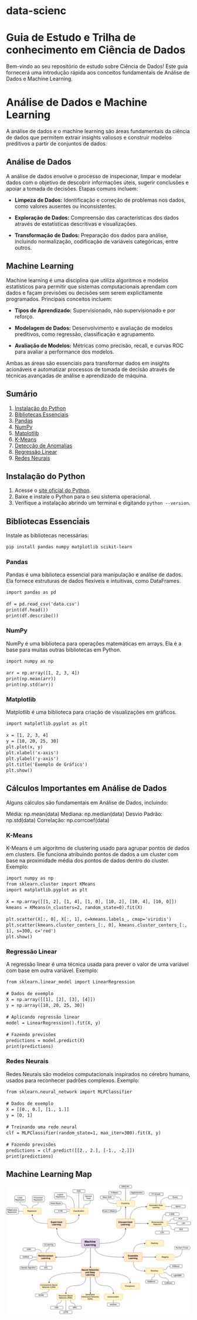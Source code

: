 # data-scienc

# Guia de Estudo e Trilha de conhecimento em Ciência de Dados

Bem-vindo ao seu repositório de estudo sobre Ciência de Dados! Este guia fornecerá uma introdução rápida aos conceitos fundamentais de Análise de Dados e Machine Learning.

# Análise de Dados e Machine Learning

A análise de dados e o machine learning são áreas fundamentais da ciência de dados que permitem extrair insights valiosos e construir modelos preditivos a partir de conjuntos de dados.

## Análise de Dados

A análise de dados envolve o processo de inspecionar, limpar e modelar dados com o objetivo de descobrir informações úteis, sugerir conclusões e apoiar a tomada de decisões. Etapas comuns incluem:

- **Limpeza de Dados:** Identificação e correção de problemas nos dados, como valores ausentes ou inconsistentes.
  
- **Exploração de Dados:** Compreensão das características dos dados através de estatísticas descritivas e visualizações.

- **Transformação de Dados:** Preparação dos dados para análise, incluindo normalização, codificação de variáveis categóricas, entre outros.

## Machine Learning

Machine learning é uma disciplina que utiliza algoritmos e modelos estatísticos para permitir que sistemas computacionais aprendam com dados e façam previsões ou decisões sem serem explicitamente programados. Principais conceitos incluem:

- **Tipos de Aprendizado:** Supervisionado, não supervisionado e por reforço.
  
- **Modelagem de Dados:** Desenvolvimento e avaliação de modelos preditivos, como regressão, classificação e agrupamento.

- **Avaliação de Modelos:** Métricas como precisão, recall, e curvas ROC para avaliar a performance dos modelos.

Ambas as áreas são essenciais para transformar dados em insights acionáveis e automatizar processos de tomada de decisão através de técnicas avançadas de análise e aprendizado de máquina.

## Sumário

1. [Instalação do Python](#instalação-do-python)
2. [Bibliotecas Essenciais](#bibliotecas-essenciais)
3. [Pandas](#pandas)
4. [NumPy](#numpy)
5. [Matplotlib](#matplotlib)
6. [K-Means](#k-means)
7. [Detecção de Anomalias](#detecção-de-anomalias)
8. [Regressão Linear](#regressão-linear)
9. [Redes Neurais](#redes-neurais)

## Instalação do Python

1. Acesse o [site oficial do Python](https://www.python.org/).
2. Baixe e instale o Python para o seu sistema operacional.
3. Verifique a instalação abrindo um terminal e digitando `python --version`.

## Bibliotecas Essenciais

Instale as bibliotecas necessárias:

```bash
pip install pandas numpy matplotlib scikit-learn
```


### Pandas
Pandas é uma biblioteca essencial para manipulação e análise de dados. Ela fornece estruturas de dados flexíveis e intuitivas, como DataFrames.
```
import pandas as pd

df = pd.read_csv('data.csv')
print(df.head())
print(df.describe())
```

### NumPy
NumPy é uma biblioteca para operações matemáticas em arrays. Ela é a base para muitas outras bibliotecas em Python.
```
import numpy as np

arr = np.array([1, 2, 3, 4])
print(np.mean(arr))
print(np.std(arr))

```

### Matplotlib
Matplotlib é uma biblioteca para criação de visualizações em gráficos.
```
import matplotlib.pyplot as plt

x = [1, 2, 3, 4]
y = [10, 20, 25, 30]
plt.plot(x, y)
plt.xlabel('x-axis')
plt.ylabel('y-axis')
plt.title('Exemplo de Gráfico')
plt.show()

```
## Cálculos Importantes em Análise de Dados
Alguns cálculos são fundamentais em Análise de Dados, incluindo:

Média: np.mean(data)
Mediana: np.median(data)
Desvio Padrão: np.std(data)
Correlação: np.corrcoef(data)


### K-Means
K-Means é um algoritmo de clustering usado para agrupar pontos de dados em clusters. Ele funciona atribuindo pontos de dados a um cluster com base na proximidade média dos pontos de dados dentro do cluster. Exemplo:
```
import numpy as np
from sklearn.cluster import KMeans
import matplotlib.pyplot as plt

X = np.array([[1, 2], [1, 4], [1, 0], [10, 2], [10, 4], [10, 0]])
kmeans = KMeans(n_clusters=2, random_state=0).fit(X)

plt.scatter(X[:, 0], X[:, 1], c=kmeans.labels_, cmap='viridis')
plt.scatter(kmeans.cluster_centers_[:, 0], kmeans.cluster_centers_[:, 1], s=300, c='red')
plt.show()

```

### Regressão Linear
A regressão linear é uma técnica usada para prever o valor de uma variável com base em outra variável. Exemplo:

```
from sklearn.linear_model import LinearRegression

# Dados de exemplo
X = np.array([[1], [2], [3], [4]])
y = np.array([10, 20, 25, 30])

# Aplicando regressão linear
model = LinearRegression().fit(X, y)

# Fazendo previsões
predictions = model.predict(X)
print(predictions)

```


### Redes Neurais
Redes Neurais são modelos computacionais inspirados no cérebro humano, usados para reconhecer padrões complexos. Exemplo:

```
from sklearn.neural_network import MLPClassifier

# Dados de exemplo
X = [[0., 0.], [1., 1.]]
y = [0, 1]

# Treinando uma rede neural
clf = MLPClassifier(random_state=1, max_iter=300).fit(X, y)

# Fazendo previsões
predictions = clf.predict([[2., 2.], [-1., -2.]])
print(predictions)

```

## Machine Learning Map

![Machine Learning Map](images/machine-learning-map.png)
